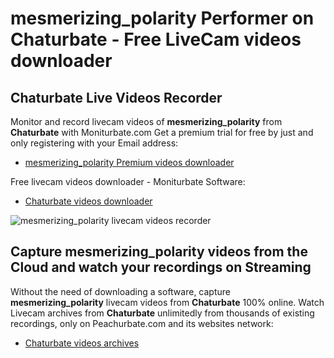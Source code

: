 # mesmerizing_polarity Performer on Chaturbate - Free LiveCam videos downloader

## Chaturbate Live Videos Recorder

Monitor and record livecam videos of **mesmerizing_polarity** from **Chaturbate** with Moniturbate.com
Get a premium trial for free by just and only registering with your Email address:
* [mesmerizing_polarity Premium videos downloader](https://moniturbate.com/request-demo-licence-key.html)

Free livecam videos downloader - Moniturbate Software:
* [Chaturbate videos downloader](https://moniturbate.com/moniturbate-download-software.html)

![mesmerizing_polarity livecam videos recorder](https://peachurnet.com/templates/moniturbate-software.png)


## Capture mesmerizing_polarity videos from the Cloud and watch your recordings on Streaming

Without the need of downloading a software, capture **mesmerizing_polarity** livecam videos from **Chaturbate** 100% online.
Watch Livecam archives from **Chaturbate** unlimitedly from thousands of existing recordings, only on Peachurbate.com and its websites network:
* [Chaturbate videos archives](https://peachurnet.com/)